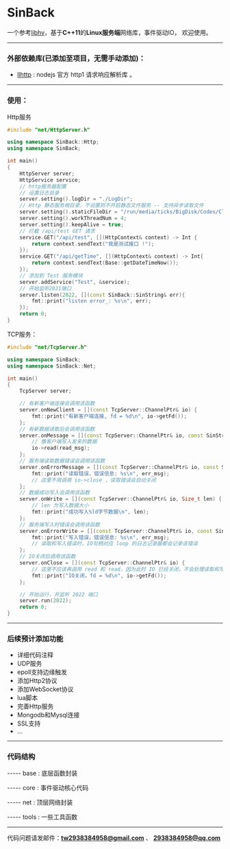 # SinBack

一个参考[libhv](https://github.com\/ithewei/libhv)，基于**C++11**的**Linux服务端**网络库，事件驱动IO， 欢迎使用。

---

### 外部依赖库(已添加至项目，无需手动添加)：
 - [llhttp](https://github.com/nodejs/llhttp) : nodejs 官方 http1 请求响应解析库 。

---

### 使用：

Http服务
```cpp
#include "net/HttpServer.h"

using namespace SinBack::Http;
using namespace SinBack;

int main()
{
    HttpServer server;
    HttpService service;
    // http服务器配置
    // 设置日志目录
    server.setting().logDir = "./LogDir";
    // Http 静态服务根目录，不设置则不开启静态文件服务 -- 支持异步读取文件
    server.setting().staticFileDir = "/run/media/ticks/BigDisk/Codes/Clion/Me/SinBack";
    server.setting().workThreadNum = 4;
    server.setting().keepAlive = true;
    // 拦截 /api/test GET 请求
    service.GET("/api/test", [](HttpContext& context) -> Int {
        return context.sendText("我是测试接口 !");
    });
    service.GET("/api/getTime", [](HttpContext& context) -> Int{
        return context.sendText(Base::getDateTimeNow());
    });
    // 添加到 Test 服务模块
    server.addService("Test", &service);
    // 开始监听2021端口
    server.listen(2022, [](const SinBack::SinString& err){
        fmt::print("listen error_: %s\n", err);
    });
    return 0;
}
```

TCP服务：
```cpp
#include "net/TcpServer.h"

using namespace SinBack;
using namespace SinBack::Net;

int main()
{
    TcpServer server;

    // 有新客户端连接会调用该函数
    server.onNewClient = [](const TcpServer::ChannelPtr& io) {
        fmt::print("有新客户端连接, fd = %d\n", io->getFd());
    };
    // 有新数据读取后会调用该函数
    server.onMessage = [](const TcpServer::ChannelPtr& io, const SinString& read_msg) {
        // 像客户端写入发来的数据
        io->read(read_msg);
    };
    // 服务端读取数据错误会调用该函数
    server.onErrorMessage = [](const TcpServer::ChannelPtr& io, const SinString& err_msg) {
        fmt::print("读取错误，错误信息: %s\n", err_msg);
        // 这里不用调用 io->close ，读取错误会自动关闭
    };
    // 数据成功写入会调用该函数
    server.onWrite = [](const TcpServer::ChannelPtr& io, Size_t len) {
        // len 为写入数据大小
        fmt::print("成功写入%ld字节数据\n", len);
    };
    // 服务端写入时错误会调用该函数
    server.onErrorWrite = [](const TcpServer::ChannelPtr& io, const SinString& err_msg) {
        fmt::print("写入错误，错误信息: %s\n", err_msg);
        // 读取和写入错误时，IO句柄对应 loop 的日志记录器都会记录该错误
    };
    // IO关闭后调用该函数
    server.onClose = [](const TcpServer::ChannelPtr& io) {
        // 这里不应该再调用 read 和 read，因为此时 IO 已经关闭，不会处理读取和写入事件
        fmt::print("IO关闭，fd = %d\n", io->getFd());
    };

    // 开始运行，并监听 2022 端口
    server.run(2022);
    return 0;
}
```

---

### 后续预计添加功能
- 详细代码注释
- UDP服务
- epoll支持边缘触发
- 添加Http2协议
- 添加WebSocket协议
- lua脚本
- 完善Http服务
- Mongodb和Mysql连接
- SSL支持
- ...
---

### 代码结构

----- base :  底层函数封装

----- core : 事件驱动核心代码

----- net : 顶层网络封装

----- tools : 一些工具函数

---


代码问题请发邮件：**tw2938384958@gmail.com** 、 **2938384958@qq.com**